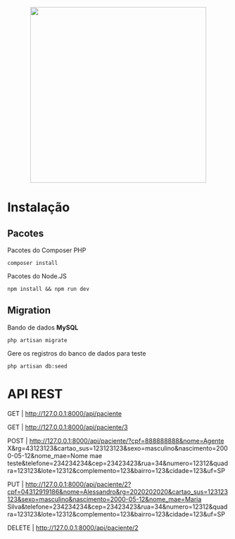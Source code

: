 <p align="center"><img src="https://res.cloudinary.com/dtfbvvkyp/image/upload/v1566331377/laravel-logolockup-cmyk-red.svg" width="400"></p>

# Instalação

## Pacotes

Pacotes do Composer PHP

```
composer install
```

Pacotes do Node.JS

```
npm install && npm run dev
```

## Migration

Bando de dados **MySQL**

```
php artisan migrate
```

Gere os registros do banco de dados para teste

```
php artisan db:seed
```

# API REST

GET | http://127.0.0.1:8000/api/paciente

GET | http://127.0.0.1:8000/api/paciente/3

POST | http://127.0.0.1:8000/api/paciente/?cpf=888888888&nome=Agente X&rg=43123123&cartao_sus=123123123&sexo=masculino&nascimento=2000-05-12&nome_mae=Nome mae teste&telefone=234234234&cep=23423423&rua=34&numero=12312&quadra=123123&lote=12312&complemento=123&bairro=123&cidade=123&uf=SP

PUT | http://127.0.0.1:8000/api/paciente/2?cpf=04312919186&nome=Alessandro&rg=2020202020&cartao_sus=123123123&sexo=masculino&nascimento=2000-05-12&nome_mae=Maria Silva&telefone=234234234&cep=23423423&rua=34&numero=12312&quadra=123123&lote=12312&complemento=123&bairro=123&cidade=123&uf=SP

DELETE | http://127.0.0.1:8000/api/paciente/2
